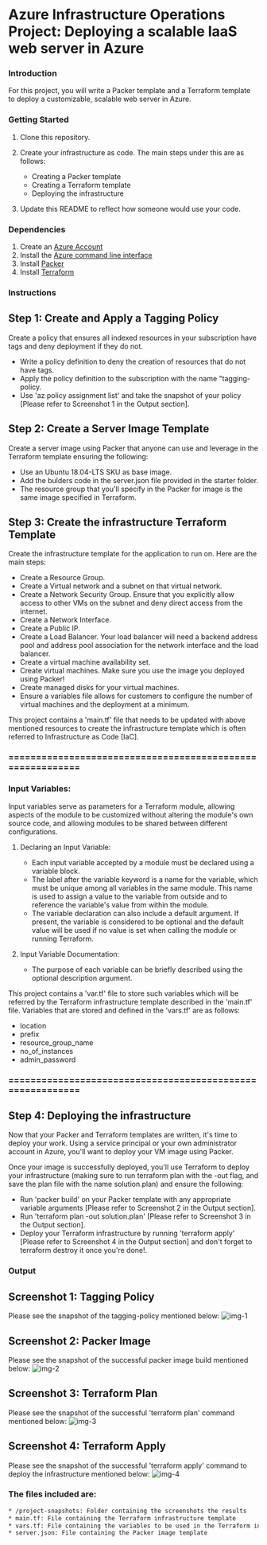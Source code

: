 # Azure Infrastructure Operations Project: Deploying a scalable IaaS web server in Azure

### Introduction
For this project, you will write a Packer template and a Terraform template to deploy a customizable, scalable web server in Azure.

### Getting Started
1. Clone this repository.

2. Create your infrastructure as code.
The main steps under this are as follows:
    * Creating a Packer template
    * Creating a Terraform template
    * Deploying the infrastructure

3. Update this README to reflect how someone would use your code.

### Dependencies
1. Create an [Azure Account](https://portal.azure.com) 
2. Install the [Azure command line interface](https://docs.microsoft.com/en-us/cli/azure/install-azure-cli?view=azure-cli-latest)
3. Install [Packer](https://www.packer.io/downloads)
4. Install [Terraform](https://www.terraform.io/downloads.html)

### Instructions

## Step 1: Create and Apply a Tagging Policy
Create a policy that ensures all indexed resources in your subscription have tags and deny deployment if they do not.
* Write a policy definition to deny the creation of resources that do not have tags.
* Apply the policy definition to the subscription with the name "tagging-policy.
* Use 'az policy assignment list' and take the snapshot of your policy [Please refer to Screenshot 1 in the Output section].

## Step 2: Create a Server Image Template
Create a server image using Packer that anyone can use and leverage in the Terraform template ensuring the following:
* Use an Ubuntu 18.04-LTS SKU as base image.
* Add the bulders code in the server.json file provided in the starter folder.
* The resource group that you'll specify in the Packer for image is the same image specified in Terraform.

## Step 3: Create the infrastructure Terraform Template
Create the infrastructure template for the application to run on. Here are the main steps:
* Create a Resource Group.
* Create a Virtual network and a subnet on that virtual network.
* Create a Network Security Group. Ensure that you explicitly allow access to other VMs on the subnet and deny direct access from the internet.
* Create a Network Interface.
* Create a Public IP.
* Create a Load Balancer. Your load balancer will need a backend address pool and address pool association for the network interface and the load balancer.
* Create a virtual machine availability set.
* Create virtual machines. Make sure you use the image you deployed using Packer!
* Create managed disks for your virtual machines.
* Ensure a variables file allows for customers to configure the number of virtual machines and the deployment at a minimum.

This project contains a 'main.tf' file that needs to be updated with above mentioned resources to create the infrastructure template which is often referred to Infrastructure as Code [IaC].

### ==========================================================

### Input Variables:
Input variables serve as parameters for a Terraform module, allowing aspects of the module to be customized without altering the module's own source code, and allowing modules to be shared between different configurations.

1. Declaring an Input Variable:
    * Each input variable accepted by a module must be declared using a variable block. 
    * The label after the variable keyword is a name for the variable, which must be unique among all variables in the same module. This name is used to assign a value to the variable from outside and to reference the variable's value from within the module.
    * The variable declaration can also include a default argument. If present, the variable is considered to be optional and the default value will be used if no value is set when calling the module or running Terraform.

2. Input Variable Documentation:
    * The purpose of each variable can be briefly described using the optional description argument.

This project contains a 'var.tf' file to store such variables which will be referred by the Terraform infrastructure template described in the 'main.tf' file.
Variables that are stored and defined in the 'vars.tf' are as follows:
* location
* prefix
* resource_group_name
* no_of_instances
* admin_password

### ==========================================================

## Step 4: Deploying the infrastructure
Now that your Packer and Terraform templates are written, it's time to deploy your work. Using a service principal or your own administrator account in Azure, you'll want to deploy your VM image using Packer.

Once your image is successfully deployed, you'll use Terraform to deploy your infrastructure (making sure to run terraform plan with the -out flag, and save the plan file with the name solution.plan) and ensure the following:
* Run 'packer build' on your Packer template with any appropriate variable arguments [Please refer to Screenshot 2 in the Output section].
* Run 'terraform plan -out solution.plan' [Please refer to Screenshot 3 in the Output section].
* Deploy your Terraform infrastructure by running 'terraform apply' [Please refer to Screenshot 4 in the Output section] and don't forget to terraform destroy it once you're done!.


### Output
## Screenshot 1: Tagging Policy
Please see the snapshot of the tagging-policy mentioned below:
![img-1](project-snapshots/tagging-policy-capture.png)

## Screenshot 2: Packer Image
Please see the snapshot of the successful packer image build mentioned below:
![img-2](project-snapshots/packer-build-capture.JPG)

## Screenshot 3: Terraform Plan
Please see the snapshot of the successful 'terraform plan' command mentioned below:
![img-3](project-snapshots/terraform-plan-capture.JPG)

## Screenshot 4: Terraform Apply
Please see the snapshot of the successful 'terraform apply' command to deploy the infrastructure mentioned below:
![img-4](project-snapshots/terraform-apply-capture.JPG)


### The files included are:
```sh
* /project-snapshots: Folder containing the screenshots the results
* main.tf: File containing the Terraform infrastructure template
* vars.tf: File containing the variables to be used in the Terraform infrastructure template
* server.json: File containing the Packer image template
```

